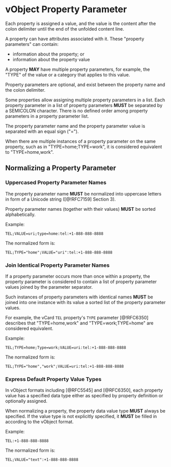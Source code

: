 # vObject Property Parameter

Each property is assigned a value, and the value is the content after
the colon delimiter until the end of the unfolded content line.

A property can have attributes associated with it.  These "property
parameters" can contain:

* information about the property; or
* information about the property value

A property **MAY** have multiple property parameters, for example, the
"TYPE" of the value or a category that applies to this value.

Property parameters are optional, and exist between the property name
and the colon delimiter.

Some properties allow assigning multiple property parameters in a list.
Each property parameter in a list of property parameters **MUST** be
separated by a SEMICOLON character.
There is no defined order among property parameters in a property parameter list.

The property parameter name and the property parameter value is separated with an
equal sign ("=").

When there are multiple instances of a property parameter on the same property,
such as in "TYPE=home;TYPE=work", it is considered equivalent to "TYPE=home\,work".


## Normalizing a Property Parameter

### Uppercased Property Parameter Names

The property parameter name **MUST** be normalized into uppercase letters
in form of a Unicode string ([@!RFC7159] Section 3).

Property parameter names (together with their values) **MUST** be sorted
alphabetically.

Example:

`TEL;VALUE=uri;type=home:tel:+1-888-888-8888`

The normalized form is:

`TEL;TYPE="home";VALUE="uri":tel:+1-888-888-8888`


### Join Identical Property Parameter Names

If a property parameter occurs more than once within a property, the
property parameter is considered to contain a list of property parameter
values joined by the parameter separator.

Such instances of property parameters with identical names **MUST** be
joined into one instance with its value a sorted list of the property
parameter values.

For example, the vCard `TEL` property's `TYPE` parameter [@!RFC6350]
describes that "TYPE=home,work" and "TYPE=work;TYPE=home" are considered
equivalent.

Example:

`TEL;TYPE=home;Type=work;VALUE=uri:tel:+1-888-888-8888`

The normalized form is:

`TEL;TYPE="home","work";VALUE=uri:tel:+1-888-888-8888`


### Express Default Property Value Types

<!-- TODO: **MUST** we really show the default property type? -->

In vObject formats including [@RFC5545] and [@RFC6350], each property
value has a specified data type either as specified by property
definition or optionally assigned.

When normalizing a property, the property data value type **MUST** always be
specified. If the value type is not explicitly specified, it **MUST** be
filled in according to the vObject format.

Example:

`TEL:+1-888-888-8888`

The normalized form is:

`TEL;VALUE="text":+1-888-888-8888`
